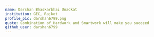 ```yaml
---
name: Darshan Bhaskarbhai Unadkat 
institution: GEC, Rajkot 
profile_pic: darshan6799.png 
quote: Combination of Hardwork and Smartwork will make you succeed 
github_user: darshan6799
---
```

